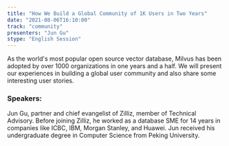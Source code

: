 ```yaml
---
title: "How We Build a Global Community of 1K Users in Two Years"
date: "2021-08-06T16:10:00" 
track: "community"
presenters: "Jun Gu"
stype: "English Session"
---
```

As the world's most popular open source vector database, Milvus has been adopted by over 1000 organizations in one years and a half. We will present our experiences in building a global user community and also share some interesting user stories.
 ### Speakers: 
 Jun Gu, partner and chief evangelist of Zilliz, member of Technical Advisory. Before joining Zilliz, he worked as a database SME for 14 years in companies like ICBC, IBM, Morgan Stanley, and Huawei. Jun received his undergraduate degree in Computer Science from Peking University.
